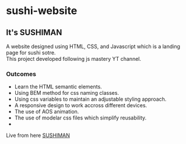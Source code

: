 # sushi-website

## It's SUSHIMAN 
A website designed using HTML, CSS, and Javascript which is a landing page for sushi sotre.\
This project developed following js mastery YT channel.
### Outcomes 
- Learn the HTML semantic elements.
- Using BEM method for css naming classes.
- Using css variables to maintain an adjustable styling approach.
- A responsive design to work accross different devices.
- The use of AOS animation.
- The use of modelar css files which simplify reusability.
- 
Live from here [SUSHIMAN](https://sushiman-web-site.netlify.app/)
